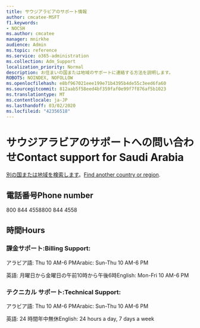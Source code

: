 ```yaml
---
title: サウジアラビアのサポート情報
author: cmcatee-MSFT
f1.keywords:
- NOCSH
ms.author: cmcatee
manager: mnirkhe
audience: Admin
ms.topic: reference
ms.service: o365-administration
ms.collection: Adm_Support
localization_priority: Normal
description: お住まいの国または地域のサポートに連絡する方法を説明します。
ROBOTS: NOINDEX, NOFOLLOW
ms.openlocfilehash: e8bf967021eee199e71b4395b4de55c3eed6fa60
ms.sourcegitcommit: 812aab5f58eed4bf359faf0e99f7f876af5b1023
ms.translationtype: MT
ms.contentlocale: ja-JP
ms.lasthandoff: 03/02/2020
ms.locfileid: "42356518"
---
```

# <a name="contact-support-for-saudi-arabia"></a><span data-ttu-id="346b6-103">サウジアラビアのサポートへの問い合わせ</span><span class="sxs-lookup"><span data-stu-id="346b6-103">Contact support for Saudi Arabia</span></span>

<span data-ttu-id="346b6-104">[別の国または地域を検索します](../contact-support-for-business-products.md)。</span><span class="sxs-lookup"><span data-stu-id="346b6-104">[Find another country or region](../contact-support-for-business-products.md).</span></span>

## <a name="phone-number"></a><span data-ttu-id="346b6-105">電話番号</span><span class="sxs-lookup"><span data-stu-id="346b6-105">Phone number</span></span>
<span data-ttu-id="346b6-106">800 844 4558</span><span class="sxs-lookup"><span data-stu-id="346b6-106">800 844 4558</span></span>

## <a name="hours"></a><span data-ttu-id="346b6-107">時間</span><span class="sxs-lookup"><span data-stu-id="346b6-107">Hours</span></span>
### <a name="billing-support"></a><span data-ttu-id="346b6-108">課金サポート:</span><span class="sxs-lookup"><span data-stu-id="346b6-108">Billing Support:</span></span>

<span data-ttu-id="346b6-109">アラビア語: Thu 10 AM-6 PM</span><span class="sxs-lookup"><span data-stu-id="346b6-109">Arabic: Sun-Thu 10 AM-6 PM</span></span>

<span data-ttu-id="346b6-110">英語: 月曜日から金曜日の午前10時から午後6時</span><span class="sxs-lookup"><span data-stu-id="346b6-110">English: Mon-Fri 10 AM-6 PM</span></span>

### <a name="technical-support"></a><span data-ttu-id="346b6-111">テクニカル サポート:</span><span class="sxs-lookup"><span data-stu-id="346b6-111">Technical Support:</span></span>

<span data-ttu-id="346b6-112">アラビア語: Thu 10 AM-6 PM</span><span class="sxs-lookup"><span data-stu-id="346b6-112">Arabic: Sun-Thu 10 AM-6 PM</span></span>

<span data-ttu-id="346b6-113">英語: 24 時間年中無休</span><span class="sxs-lookup"><span data-stu-id="346b6-113">English: 24 hours a day, 7 days a week</span></span>
